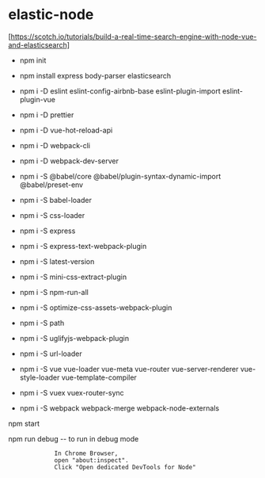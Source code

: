 # elastic-node
[https://scotch.io/tutorials/build-a-real-time-search-engine-with-node-vue-and-elasticsearch]

* npm init
* npm install express body-parser elasticsearch

* npm i -D eslint eslint-config-airbnb-base eslint-plugin-import eslint-plugin-vue
* npm i -D prettier
* npm i -D vue-hot-reload-api
* npm i -D webpack-cli
* npm i -D webpack-dev-server


* npm i -S @babel/core @babel/plugin-syntax-dynamic-import @babel/preset-env
* npm i -S babel-loader
* npm i -S css-loader
* npm i -S express
* npm i -S express-text-webpack-plugin
* npm i -S latest-version
* npm i -S mini-css-extract-plugin
* npm i -S npm-run-all
* npm i -S optimize-css-assets-webpack-plugin
* npm i -S path
* npm i -S uglifyjs-webpack-plugin
* npm i -S url-loader
* npm i -S vue vue-loader vue-meta vue-router vue-server-renderer vue-style-loader vue-template-compiler
* npm i -S vuex vuex-router-sync
* npm i -S webpack webpack-merge webpack-node-externals


npm start

npm run debug -- to run in debug mode

                 In Chrome Browser,
                 open "about:inspect".
                 Click "Open dedicated DevTools for Node"

